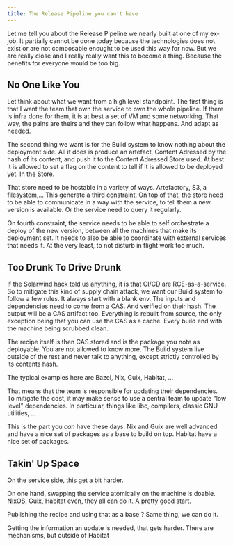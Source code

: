 ```yaml
---
title: The Release Pipeline you can't have
---
```

Let me tell you about the Release Pipeline we nearly built at one of my ex-job.
It partially cannot be done today because the technologies does not exist or are
not composable enought to be used this way for now. But we are really close and I
really really want this to become a thing. Because the benefits for everyone would
be too big.

## No One Like You

Let think about what we want from a high level standpoint. The first thing is that
I want the team that own the service to own the whole pipeline. If there is infra
done for them, it is at best a set of VM and some networking. That way, the pains
are theirs and they can follow what happens. And adapt as needed.

The second thing we want is for the Build system to know nothing about the deployment
side. All it does is produce an artefact, Content Adressed by the hash of its content,
and push it to the Content Adressed Store used. At best it is allowed to set a flag
on the content to tell if it is allowed to be deployed yet. In the Store.

That store need to be hostable in a variety of ways. Artefactory, S3, a filesystem,...
This generate a third constraint. On top of that, the store need to be able to
communicate in a way with the service, to tell them a new version is available.
Or the service need to query it regularly.

On fourth constraint, the service needs to be able to self orchestrate a deploy
of the new version, between all the machines that make its deployment set. It needs
to also be able to coordinate with external services that needs it. At the very least,
to not disturb in flight work too much.

## Too Drunk To Drive Drunk

If the Solarwind hack told us anything, it is that CI/CD are RCE-as-a-service.
So to mitigate this kind of supply chain attack, we want our Build system to follow
a few rules. It always start with a blank env. The inputs and dependencies need to
come from a CAS. And verified on their hash. The output will be a CAS artifact too.
Everything is rebuilt from source, the only exception being that you can use the
CAS as a cache. Every build end with the machine being scrubbed clean.

The recipe itself is then CAS stored and is the package you note as deployable.
You are not allowed to know more. The Build system live outside of the rest and never
talk to anything, except strictly controlled by its contents hash.

The typical examples here are Bazel, Nix, Guix, Habitat, ...

That means that the team is responsible for updating their dependencies. To mitigate
the cost, it may make sense to use a central team to update "low level" dependencies.
In particular, things like libc, compilers, classic GNU utilities, ...

This is the part you _can_ have these days. Nix and Guix are well advanced and have
a nice set of packages as a base to build on top. Habitat have a nice set of packages.

## Takin' Up Space

On the service side, this get a bit harder.

On one hand, swapping the service atomically on the machine is doable. NixOS, Guix,
Habitat even, they all can do it. A pretty good start.

Publishing the recipe and using that as a base ? Same thing, we can do it.

Getting the information an update is needed, that gets harder. There are mechanisms,
but outside of Habitat